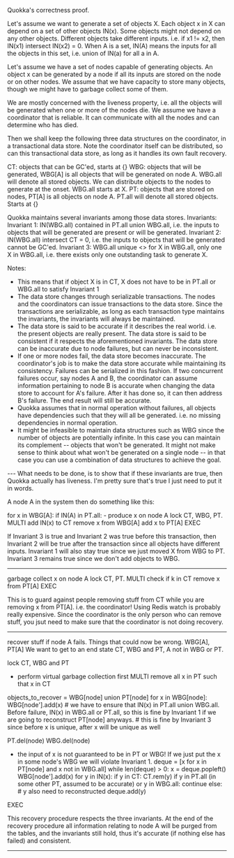 Quokka's correctness proof. 

Let's assume we want to generate a set of objects X. Each object x in X can depend on a set of other objects IN(x). Some objects might not depend on any other objects. Different objects take different inputs. i.e. if x1 != x2, then IN(x1) intersect IN(x2) = 0. When A is a set, IN(A) means the inputs for all the objects in this set, i.e. union of IN(a) for all a in A.

Let's assume we have a set of nodes capable of generating objects. An object x can be generated by a node if all its inputs are stored on the node or on other nodes. We assume that we have capacity to store many objects, though we might have to garbage collect some of them. 

We are mostly concerned with the liveness property, i.e. all the objects will be generated when one or more of the nodes die. We assume we have a coordinator that is reliable. It can communicate with all the nodes and can determine who has died.

Then we shall keep the following three data structures on the coordinator, in a transactional data store. Note the coordinator itself can be distributed, so can this transactional data store, as long as it handles its own fault recovery.

CT: objects that can be GC'ed, starts at {}
WBG: objects that will be generated, WBG[A] is all objects that will be generated on node A. WBG.all will denote all stored objects. We can distribute objects to the nodes to generate at the onset. WBG.all starts at X.
PT: objects that are stored on nodes, PT[A] is all objects on node A. PT.all will denote all stored objects. Starts at {} 

Quokka maintains several invariants among those data stores.
Invariants:
Invariant 1: IN(WBG.all) contained in PT.all union WBG.all, i.e. the inputs to objects that will be generated are present or will be generated.
Invariant 2: IN(WBG.all) intersect CT = 0, i.e. the inputs to objects that will be generated cannot be GC'ed.
Invariant 3: WBG.all unique <> for X in WBG.all, only one X in WBG.all, i.e. there exists only one outstanding task to generate X.

Notes:
- This means that if object X is in CT, X does not have to be in PT.all or WBG.all to satisfy Invariant 1
- The data store changes through serializable transactions. The nodes and the coordinators can issue transactions to the data store. Since the transactions are serializable, as long as each transaction type maintains the invariants, the invariants will always be maintained.
- The data store is said to be accurate if it describes the real world. i.e. the present objects are really present. The data store is said to be consistent if it respects the aforementioned invariants. The data store can be inaccurate due to node failures, but can never be inconsistent. 
- If one or more nodes fail, the data store becomes inaccurate. The coordinator's job is to make the data store accurate while maintaining its consistency. Failures can be serialized in this fashion. If two concurrent failures occur, say nodes A and B, the coordinator can assume information pertaining to node B is accurate when changing the data store to account for A's failure. After it has done so, it can then address B's failure. The end result will still be accurate.
- Quokka assumes that in normal operation without failures, all objects have dependencies such that they will all be generated. i.e. no missing dependencies in normal operation.
- It might be infeasible to maintain data structures such as WBG since the number of objects are potentially infinite. In this case you can maintain its complement -- objects that won't be generated. It might not make sense to think about what won't be generated on a single node -- in that case you can use a combination of data structures to achieve the goal. 

--- What needs to be done, is to show that if these invariants are true, then Quokka actually has liveness. I'm pretty sure that's true I just need to put it in words.

A node A in the system then do something like this:

for x in WBG[A]:
    if IN(A) in PT.all:
        - produce x on node A
        lock CT, WBG, PT.
        MULTI
        add IN(x) to CT
        remove x from WBG[A]
        add x to PT[A]
        EXEC

If Invariant 3 is true and Invariant 2 was true before this transaction, then Invariant 2 will be true after the transaction since all objects have different inputs. Invariant 1 will also stay true since we just moved X from WBG to PT. Invariant 3 remains true since we don't add objects to WBG.

------------------------

garbage collect x on node A
lock CT, PT.
MULTI
check if k in CT
remove x from PT[A]
EXEC

This is to guard against people removing stuff from CT while you are removing x from PT[A]. i.e. the coordinator! Using Redis watch is probably really expensive. Since the coordinator is the only person who can remove stuff, you jsut need to make sure that the coordinator is not doing recovery.

-------------------------

recover stuff if node A fails. Things that could now be wrong. WBG[A], PT[A]
We want to get to an end state CT, WBG and PT, A not in WBG or PT.

lock CT, WBG and PT
- perform virtual garbage collection first
MULTI 
remove all x in PT such that x in CT

objects_to_recover = WBG[node] union PT[node]
for x in WBG[node]:
    WBG[node'].add(x)
    # we have to ensure that IN(x) in PT.all union WBG.all. Before failure, IN(x) in WBG.all or PT.all, so this is fine by Invariant 1 if we are going to reconstruct PT[node] anyways.
    # this is fine by Invariant 3 since before x is unique, after x will be unique as well

PT.del(node)
WBG.del(node)

- the input of x is not guaranteed to be in PT or WBG! If we just put the x in some node's WBG we will violate Invariant 1.
deque = [x for x in PT[node] and x not in WBG.all]
while len(deque) > 0:
    x = deque.popleft()
    WBG[node'].add(x)
    for y in IN(x):
        if y in CT:
            CT.rem(y)
        if y in PT.all (in some other PT, assumed to be accurate) or y in WBG.all:
            continue
        else: # y also need to reconstructed
            deque.add(y)


EXEC

This recovery procedure respects the three invariants. At the end of the recovery procedure all information relating to node A will be purged from the tables, and the invariants still hold, thus it's accurate (if nothing else has failed) and consistent.

-----------------------------